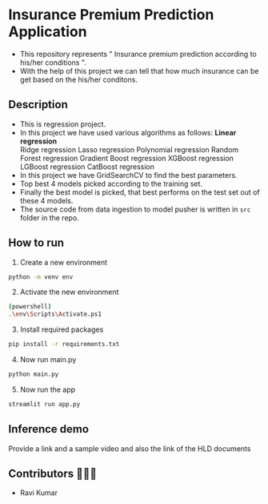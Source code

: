 # Insurance Premium Prediction Application

- This repository represents " Insurance premium prediction according to his/her conditions ".
- With the help of this project we can tell that how much insurance can be get based on the his/her conditons.

## Description

- This is regression project.
- In this project we have used various algorithms as follows: 
        **Linear regression**<br>
        <bold>Ridge regression</bold>
        <bold>Lasso regression</bold>
        <bold>Polynomial regression</bold>
        <bold>Random Forest regression</bold>
        <bold>Gradient Boost regression</bold>
        <bold>XGBoost regression</bold>
        <bold>LGBoost regression</bold>
        <bold>CatBoost regression</bold>
- In this project we have <bold>GridSearchCV</bold> to find the best parameters.
- Top best 4 models picked according to the <bold>training set</bold>.
- Finally the best model is picked, that best performs on the <bold>test set</bold> out of these 4 models.
- The source code from data ingestion to model pusher is written in `src` folder in the repo.

## How to run

1. Create a new environment

```bash
python -m venv env
```

2. Activate the new environment

```bash
(powershell)
.\env\Scripts\Activate.ps1 
```

3. Install required packages

```bash
pip install -r requirements.txt
```

4. Now run main.py

```bash
python main.py
```

5. Now run the app

```bash
streamlit run app.py
```


## Inference demo

Provide a link and a sample video
and also the link of the HLD documents

## Contributors 👨🏼‍💻

- Ravi Kumar
